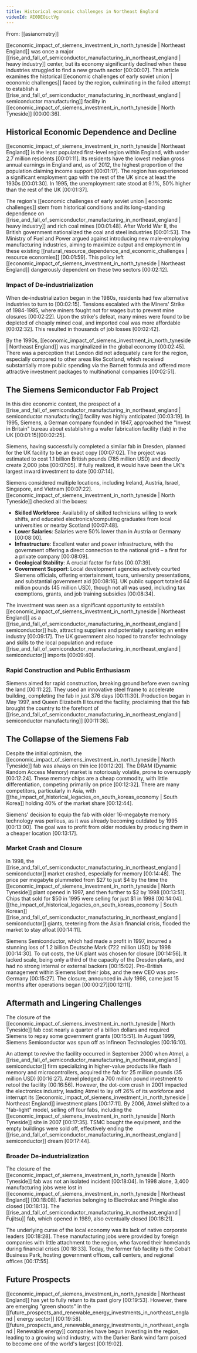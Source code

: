 ```yaml
---
title: Historical economic challenges in Northeast England
videoId: AE0DEOictVg
---
```


From: [[asianometry]] <br/> 

[[economic_impact_of_siemens_investment_in_north_tyneside | Northeast England]] was once a major [[rise_and_fall_of_semiconductor_manufacturing_in_northeast_england | heavy industry]] center, but its economy significantly declined when these industries struggled to find a new growth sector <a class="yt-timestamp" data-t="00:00:07">[00:00:07]</a>. This article examines the historical [[economic challenges of early soviet union | economic challenges]] faced by the region, culminating in the failed attempt to establish a [[rise_and_fall_of_semiconductor_manufacturing_in_northeast_england | semiconductor manufacturing]] facility in [[economic_impact_of_siemens_investment_in_north_tyneside | North Tyneside]] <a class="yt-timestamp" data-t="00:00:36">[00:00:36]</a>.

## Historical Economic Dependence and Decline

[[economic_impact_of_siemens_investment_in_north_tyneside | Northeast England]] is the least populated first-level region within England, with under 2.7 million residents <a class="yt-timestamp" data-t="00:01:11">[00:01:11]</a>. Its residents have the lowest median gross annual earnings in England and, as of 2012, the highest proportion of the population claiming income support <a class="yt-timestamp" data-t="00:01:17">[00:01:17]</a>. The region has experienced a significant employment gap with the rest of the UK since at least the 1930s <a class="yt-timestamp" data-t="00:01:30">[00:01:30]</a>. In 1995, the unemployment rate stood at 9.1%, 50% higher than the rest of the UK <a class="yt-timestamp" data-t="00:01:37">[00:01:37]</a>.

The region's [[economic challenges of early soviet union | economic challenges]] stem from historical conditions and its long-standing dependence on [[rise_and_fall_of_semiconductor_manufacturing_in_northeast_england | heavy industry]] and rich coal mines <a class="yt-timestamp" data-t="00:01:48">[00:01:48]</a>. After World War II, the British government nationalized the coal and steel industries <a class="yt-timestamp" data-t="00:01:53">[00:01:53]</a>. The Ministry of Fuel and Power argued against introducing new male-employing manufacturing industries, aiming to maximize output and employment in these existing [[natural_resource_dependence_and_economic_challenges | resource economies]] <a class="yt-timestamp" data-t="00:01:59">[00:01:59]</a>. This policy left [[economic_impact_of_siemens_investment_in_north_tyneside | Northeast England]] dangerously dependent on these two sectors <a class="yt-timestamp" data-t="00:02:12">[00:02:12]</a>.

### Impact of De-industrialization
When de-industrialization began in the 1980s, residents had few alternative industries to turn to <a class="yt-timestamp" data-t="00:02:15">[00:02:15]</a>. Tensions escalated with the Miners' Strike of 1984-1985, where miners fought not for wages but to prevent mine closures <a class="yt-timestamp" data-t="00:02:22">[00:02:22]</a>. Upon the strike's defeat, many mines were found to be depleted of cheaply mined coal, and imported coal was more affordable <a class="yt-timestamp" data-t="00:02:32">[00:02:32]</a>. This resulted in thousands of job losses <a class="yt-timestamp" data-t="00:02:42">[00:02:42]</a>.

By the 1990s, [[economic_impact_of_siemens_investment_in_north_tyneside | Northeast England]] was marginalized in the global economy <a class="yt-timestamp" data-t="00:02:45">[00:02:45]</a>. There was a perception that London did not adequately care for the region, especially compared to other areas like Scotland, which received substantially more public spending via the Barnett formula and offered more attractive investment packages to multinational companies <a class="yt-timestamp" data-t="00:02:51">[00:02:51]</a>.

## The Siemens Semiconductor Fab Project

In this dire economic context, the prospect of a [[rise_and_fall_of_semiconductor_manufacturing_in_northeast_england | semiconductor manufacturing]] facility was highly anticipated <a class="yt-timestamp" data-t="00:03:19">[00:03:19]</a>. In 1995, Siemens, a German company founded in 1847, approached the "Invest in Britain" bureau about establishing a wafer fabrication facility (fab) in the UK <a class="yt-timestamp" data-t="00:01:15">[00:01:15]</a><a class="yt-timestamp" data-t="00:02:25">[00:02:25]</a>.

Siemens, having successfully completed a similar fab in Dresden, planned for the UK facility to be an exact copy <a class="yt-timestamp" data-t="00:07:02">[00:07:02]</a>. The project was estimated to cost 1.1 billion British pounds (785 million USD) and directly create 2,000 jobs <a class="yt-timestamp" data-t="00:07:05">[00:07:05]</a>. If fully realized, it would have been the UK's largest inward investment to date <a class="yt-timestamp" data-t="00:07:14">[00:07:14]</a>.

Siemens considered multiple locations, including Ireland, Austria, Israel, Singapore, and Vietnam <a class="yt-timestamp" data-t="00:07:22">[00:07:22]</a>. [[economic_impact_of_siemens_investment_in_north_tyneside | North Tyneside]] checked all the boxes:
*   **Skilled Workforce**: Availability of skilled technicians willing to work shifts, and educated electronics/computing graduates from local universities or nearby Scotland <a class="yt-timestamp" data-t="00:07:48">[00:07:48]</a>.
*   **Lower Salaries**: Salaries were 50% lower than in Austria or Germany <a class="yt-timestamp" data-t="00:08:00">[00:08:00]</a>.
*   **Infrastructure**: Excellent water and power infrastructure, with the government offering a direct connection to the national grid – a first for a private company <a class="yt-timestamp" data-t="00:08:09">[00:08:09]</a>.
*   **Geological Stability**: A crucial factor for fabs <a class="yt-timestamp" data-t="00:07:39">[00:07:39]</a>.
*   **Government Support**: Local development agencies actively courted Siemens officials, offering entertainment, tours, university presentations, and substantial government aid <a class="yt-timestamp" data-t="00:08:16">[00:08:16]</a>. UK public support totaled 64 million pounds (45 million USD), though not all was used, including tax exemptions, grants, and job training subsidies <a class="yt-timestamp" data-t="00:08:34">[00:08:34]</a>.

The investment was seen as a significant opportunity to establish [[economic_impact_of_siemens_investment_in_north_tyneside | Northeast England]] as a [[rise_and_fall_of_semiconductor_manufacturing_in_northeast_england | semiconductor]] hub, attracting suppliers and potentially sparking an entire industry <a class="yt-timestamp" data-t="00:09:17">[00:09:17]</a>. The UK government also hoped to transfer technology and skills to the local population and reduce [[rise_and_fall_of_semiconductor_manufacturing_in_northeast_england | semiconductor]] imports <a class="yt-timestamp" data-t="00:09:40">[00:09:40]</a>.

### Rapid Construction and Public Enthusiasm
Siemens aimed for rapid construction, breaking ground before even owning the land <a class="yt-timestamp" data-t="00:11:22">[00:11:22]</a>. They used an innovative steel frame to accelerate building, completing the fab in just 376 days <a class="yt-timestamp" data-t="00:11:30">[00:11:30]</a>. Production began in May 1997, and Queen Elizabeth II toured the facility, proclaiming that the fab brought the country to the forefront of [[rise_and_fall_of_semiconductor_manufacturing_in_northeast_england | semiconductor manufacturing]] <a class="yt-timestamp" data-t="00:11:38">[00:11:38]</a>.

## The Collapse of the Siemens Fab

Despite the initial optimism, the [[economic_impact_of_siemens_investment_in_north_tyneside | North Tyneside]] fab was always on thin ice <a class="yt-timestamp" data-t="00:12:20">[00:12:20]</a>. The DRAM (Dynamic Random Access Memory) market is notoriously volatile, prone to oversupply <a class="yt-timestamp" data-t="00:12:24">[00:12:24]</a>. These memory chips are a cheap commodity, with little differentiation, competing primarily on price <a class="yt-timestamp" data-t="00:12:32">[00:12:32]</a>. There are many competitors, particularly in Asia, with [[the_impact_of_historical_legacies_on_south_koreas_economy | South Korea]] holding 40% of the market share <a class="yt-timestamp" data-t="00:12:44">[00:12:44]</a>.

Siemens' decision to equip the fab with older 16-megabyte memory technology was perilous, as it was already becoming outdated by 1995 <a class="yt-timestamp" data-t="00:13:00">[00:13:00]</a>. The goal was to profit from older modules by producing them in a cheaper location <a class="yt-timestamp" data-t="00:13:17">[00:13:17]</a>.

### Market Crash and Closure
In 1998, the [[rise_and_fall_of_semiconductor_manufacturing_in_northeast_england | semiconductor]] market crashed, especially for memory <a class="yt-timestamp" data-t="00:14:48">[00:14:48]</a>. The price per megabyte plummeted from $27 to just $4 by the time the [[economic_impact_of_siemens_investment_in_north_tyneside | North Tyneside]] plant opened in 1997, and then further to $2 by 1998 <a class="yt-timestamp" data-t="00:13:51">[00:13:51]</a>. Chips that sold for $50 in 1995 were selling for just $1 in 1998 <a class="yt-timestamp" data-t="00:14:04">[00:14:04]</a>. [[the_impact_of_historical_legacies_on_south_koreas_economy | South Korean]] [[rise_and_fall_of_semiconductor_manufacturing_in_northeast_england | semiconductor]] giants, teetering from the Asian financial crisis, flooded the market to stay afloat <a class="yt-timestamp" data-t="00:14:11">[00:14:11]</a>.

Siemens Semiconductor, which had made a profit in 1997, incurred a stunning loss of 1.2 billion Deutsche Mark (722 million USD) by 1998 <a class="yt-timestamp" data-t="00:14:30">[00:14:30]</a>. To cut costs, the UK plant was chosen for closure <a class="yt-timestamp" data-t="00:14:56">[00:14:56]</a>. It lacked scale, being only a third of the capacity of the Dresden plants, and had no strong internal or external backers <a class="yt-timestamp" data-t="00:15:02">[00:15:02]</a>. Pro-British management within Siemens lost their jobs, and the new CEO was pro-Germany <a class="yt-timestamp" data-t="00:15:27">[00:15:27]</a>. The closure, announced in July 1998, came just 15 months after operations began <a class="yt-timestamp" data-t="00:00:27">[00:00:27]</a><a class="yt-timestamp" data-t="00:12:11">[00:12:11]</a>.

## Aftermath and Lingering Challenges

The closure of the [[economic_impact_of_siemens_investment_in_north_tyneside | North Tyneside]] fab cost nearly a quarter of a billion dollars and required Siemens to repay some government grants <a class="yt-timestamp" data-t="00:15:51">[00:15:51]</a>. In August 1999, Siemens Semiconductor was spun off as Infineon Technologies <a class="yt-timestamp" data-t="00:16:10">[00:16:10]</a>.

An attempt to revive the facility occurred in September 2000 when Atmel, a [[rise_and_fall_of_semiconductor_manufacturing_in_northeast_england | semiconductor]] firm specializing in higher-value products like flash memory and microcontrollers, acquired the fab for 25 million pounds (35 million USD) <a class="yt-timestamp" data-t="00:16:27">[00:16:27]</a>. Atmel pledged a 700 million pound investment to retool the facility <a class="yt-timestamp" data-t="00:16:56">[00:16:56]</a>. However, the dot-com crash in 2001 impacted the electronics industry, leading Atmel to lay off 26% of its workforce and interrupt its [[economic_impact_of_siemens_investment_in_north_tyneside | Northeast England]] investment plans <a class="yt-timestamp" data-t="00:17:11">[00:17:11]</a>. By 2006, Atmel shifted to a "fab-light" model, selling off four fabs, including the [[economic_impact_of_siemens_investment_in_north_tyneside | North Tyneside]] site in 2007 <a class="yt-timestamp" data-t="00:17:35">[00:17:35]</a>. TSMC bought the equipment, and the empty buildings were sold off, effectively ending the [[rise_and_fall_of_semiconductor_manufacturing_in_northeast_england | semiconductor]] dream <a class="yt-timestamp" data-t="00:17:44">[00:17:44]</a>.

### Broader De-industrialization
The closure of the [[economic_impact_of_siemens_investment_in_north_tyneside | North Tyneside]] fab was not an isolated incident <a class="yt-timestamp" data-t="00:18:04">[00:18:04]</a>. In 1998 alone, 3,400 manufacturing jobs were lost in [[economic_impact_of_siemens_investment_in_north_tyneside | Northeast England]] <a class="yt-timestamp" data-t="00:18:08">[00:18:08]</a>. Factories belonging to Electrolux and Pringle also closed <a class="yt-timestamp" data-t="00:18:13">[00:18:13]</a>. The [[rise_and_fall_of_semiconductor_manufacturing_in_northeast_england | Fujitsu]] fab, which opened in 1989, also eventually closed <a class="yt-timestamp" data-t="00:18:21">[00:18:21]</a>.

The underlying curse of the local economy was its lack of native corporate leaders <a class="yt-timestamp" data-t="00:18:28">[00:18:28]</a>. These manufacturing jobs were provided by foreign companies with little attachment to the region, who favored their homelands during financial crises <a class="yt-timestamp" data-t="00:18:33">[00:18:33]</a>. Today, the former fab facility is the Cobalt Business Park, hosting government offices, call centers, and regional offices <a class="yt-timestamp" data-t="00:17:55">[00:17:55]</a>.

## Future Prospects

[[economic_impact_of_siemens_investment_in_north_tyneside | Northeast England]] has yet to fully return to its past glory <a class="yt-timestamp" data-t="00:19:53">[00:19:53]</a>. However, there are emerging "green shoots" in the [[future_prospects_and_renewable_energy_investments_in_northeast_england | energy sector]] <a class="yt-timestamp" data-t="00:19:58">[00:19:58]</a>. [[future_prospects_and_renewable_energy_investments_in_northeast_england | Renewable energy]] companies have begun investing in the region, leading to a growing wind industry, with the Darker Bank wind farm poised to become one of the world's largest <a class="yt-timestamp" data-t="00:19:02">[00:19:02]</a>.